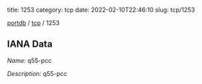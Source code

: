 title: 1253
category: tcp
date: 2022-02-10T22:46:10
slug: tcp/1253

[portdb](/) / [tcp](/category/tcp.html) / 1253


## IANA Data

_Name:_ q55-pcc

_Description:_ q55-pcc

